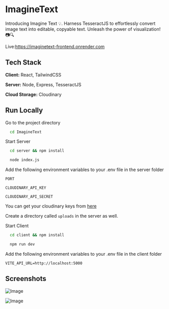 
# ImagineText

Introducing Imagine Text 💡. Harness TesseractJS to effortlessly convert image text into editable, copyable text. Unleash the power of visualization! 📷🔍

Live:https://imaginetext-frontend.onrender.com



## Tech Stack

**Client:** React, TailwindCSS

**Server:** Node, Express, TesseractJS

**Cloud Storage:** Cloudinary


## Run Locally

Go to the project directory

```bash
  cd ImagineText
```

Start Server

```bash
  cd server && npm install
```
```bash
  node index.js
```
Add the following environment variables to your .env file in the server folder

`PORT`

`CLOUDINARY_API_KEY`

`CLOUDINARY_API_SECRET`

You can get your cloudinary keys from [here](https://cloudinary.com/)

Create a directory called `uploads` in the server as well.

Start Client

```bash
  cd client && npm install
```
```bash
  npm run dev
```
Add the following environment variables to your .env file in the client folder

`VITE_API_URL=http://localhost:5000`




## Screenshots

![Image](https://github.com/user-attachments/assets/1c1cc0df-d86c-48bd-85ca-ee045cefdbe0)

![Image](https://github.com/user-attachments/assets/22430e7e-2a25-4625-beb0-8779415ea76a)



